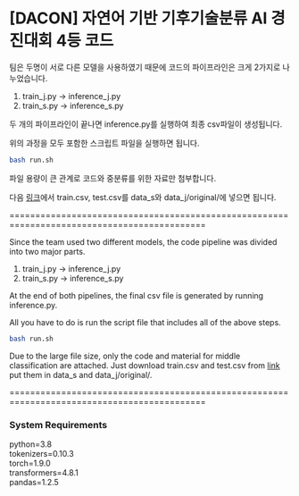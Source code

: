 # [DACON] 자연어 기반 기후기술분류 AI 경진대회 4등 코드 

<NewStar>팀은 두명이 서로 다른 모델을 사용하였기 때문에 코드의 파이프라인은 크게 2가지로 나누었습니다.  

1. train_j.py -> inference_j.py
2. train_s.py -> inference_s.py

두 개의 파이프라인이 끝나면 inference.py를 실행하여 최종 csv파일이 생성됩니다.

위의 과정을 모두 포함한 스크립트 파일을 실행하면 됩니다.

```bash
bash run.sh
```

파일 용량이 큰 관계로 코드와 중분류를 위한 자료만 첨부합니다. 

다음 [링크](https://drive.google.com/drive/folders/1DXJkhQr3Eybut7XrBgjBt-GM3apNoWHM)에서 train.csv, test.csv를 data_s와 data_j/original/에 넣으면 됩니다.

============================================================================================

Since the team <NewStar> used two different models, the code pipeline was divided into two major parts.

1. train_j.py -> inference_j.py
2. train_s.py -> inference_s.py

At the end of both pipelines, the final csv file is generated by running inference.py.

All you have to do is run the script file that includes all of the above steps.

```bash
bash run.sh
```
Due to the large file size, only the code and material for middle classification are attached.
Just download train.csv and test.csv from [link](https://drive.google.com/drive/folders/1DXJkhQr3Eybut7XrBgjBt-GM3apNoWHM) put them in data_s and data_j/original/.

============================================================================================

### System Requirements
python=3.8  
tokenizers=0.10.3     
torch=1.9.0  
transformers=4.8.1  
pandas=1.2.5  
